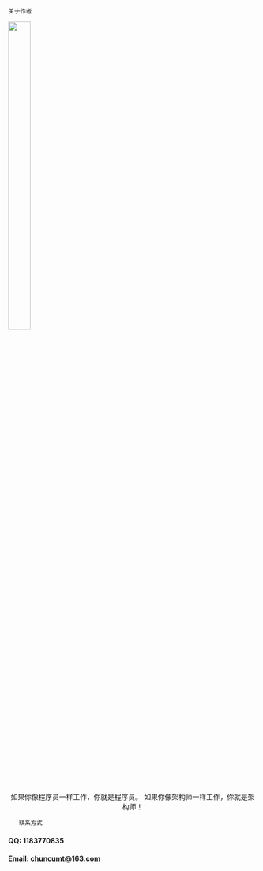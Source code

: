 
    关于作者

<img src="/images/my002.jpg" width="30%"  height="40%"/>

<center> 如果你像程序员一样工作，你就是程序员。   
         如果你像架构师一样工作，你就是架构师！</center >

       联系方式

#### QQ: 1183770835

#### Email: chuncumt@163.com
